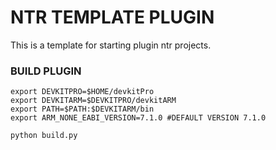 # NTR TEMPLATE PLUGIN

This is a template for starting plugin ntr projects.

### BUILD PLUGIN
```
export DEVKITPRO=$HOME/devkitPro
export DEVKITARM=$DEVKITPRO/devkitARM
export PATH=$PATH:$DEVKITARM/bin
export ARM_NONE_EABI_VERSION=7.1.0 #DEFAULT VERSION 7.1.0

python build.py
```
